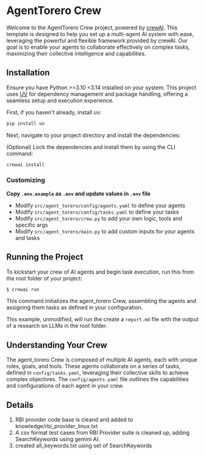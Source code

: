 # AgentTorero Crew

Welcome to the AgentTorero Crew project, powered by [crewAI](https://crewai.com). This template is designed to help you set up a multi-agent AI system with ease, leveraging the powerful and flexible framework provided by crewAI. Our goal is to enable your agents to collaborate effectively on complex tasks, maximizing their collective intelligence and capabilities.

## Installation

Ensure you have Python >=3.10 <3.14 installed on your system. This project uses [UV](https://docs.astral.sh/uv/) for dependency management and package handling, offering a seamless setup and execution experience.

First, if you haven't already, install uv:

```bash
pip install uv
```

Next, navigate to your project directory and install the dependencies:

(Optional) Lock the dependencies and install them by using the CLI command:
```bash
crewai install
```
### Customizing

**Copy `.env.example` as `.env` and update values in  `.env` file**

- Modify `src/agent_torero/config/agents.yaml` to define your agents
- Modify `src/agent_torero/config/tasks.yaml` to define your tasks
- Modify `src/agent_torero/crew.py` to add your own logic, tools and specific args
- Modify `src/agent_torero/main.py` to add custom inputs for your agents and tasks

## Running the Project

To kickstart your crew of AI agents and begin task execution, run this from the root folder of your project:

```bash
$ crewai run
```

This command initializes the agent_torero Crew, assembling the agents and assigning them tasks as defined in your configuration.

This example, unmodified, will run the create a `report.md` file with the output of a research on LLMs in the root folder.

## Understanding Your Crew

The agent_torero Crew is composed of multiple AI agents, each with unique roles, goals, and tools. These agents collaborate on a series of tasks, defined in `config/tasks.yaml`, leveraging their collective skills to achieve complex objectives. The `config/agents.yaml` file outlines the capabilities and configurations of each agent in your crew.

## Details

1.  RBI provider code base is cleand and added to knowledge/rbi_provider_linux.txt
2.  A csv format test cases from RBI Provider suite is cleaned up, adding SearchKeywords using gemini AI.
3.  created all_keywords.txt using set of SearchKeywords
